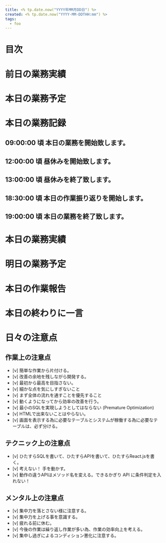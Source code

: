 ```yaml
---
title: <% tp.date.now("YYYY年MM月DD日") %>
created: <% tp.date.now("YYYY-MM-DDTHH:mm") %>
tags:
  - foo
---
```

# 目次

# 前日の業務実績

# 本日の業務予定

# 本日の業務記録

## 09:00:00 頃 本日の業務を開始致します。

## 12:00:00 頃 昼休みを開始致します。

## 13:00:00 頃 昼休みを終了致します。

## 18:30:00 頃 本日の作業振り返りを開始します。

## 19:00:00 頃 本日の業務を終了致します。

# 本日の業務実績


# 明日の業務予定


# 本日の作業報告


# 本日の終わりに一言


# 日々の注意点
## 作業上の注意点
* [v] 簡単な作業から片付ける。
* [v] 改善の余地を残しながら開発する。
* [v] 最初から最高を目指さない。
* [v] 細かな点を気にしすぎないこと
* [v] まず全体の流れを通すことを優先すること
* [v] 動くようになってから効率の改善を行う。
* [v] 最小のSQLを実現しようとしてはならない (Premature Optimization)
* [v] HTMLで出来ないことはやらない。
* [v] 画面を表示する為に必要なテーブルとシステムが稼働する為に必要なテーブルは、必ず分ける。

## テクニック上の注意点
* [v] ひたすらSQLを書いて、ひたすらAPIを書いて、ひたすらReact.jsを書く。
* [v] 考えない！ 手を動かす。
* [v] 動作の違うAPIはメソッド名を変える。できるかぎり API に条件判定を入れない！

## メンタル上の注意点
* [v] 集中力を落とさない様に注意する。
* [v] 集中力を上げる事を意識する。
* [v] 疲れる前に休む。
* [v] 今後の作業は繰り返し作業が多い為、作業の効率向上を考える。
* [v] 集中し過ぎによるコンディション悪化に注意する。
